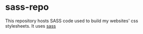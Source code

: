 sass-repo
=========

This repository hosts SASS code used to build my websites' css stylesheets.  It uses [sass](http://github.github.com/github-flavored-markdown/sample_content.html)
